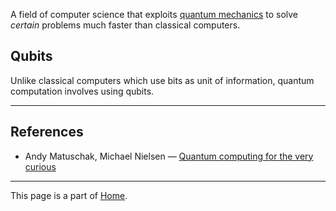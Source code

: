 A field of computer science that exploits [quantum mechanics](Quantum%20Computing/Quantum%20Physics.md) to solve *certain* problems much faster than classical computers.

## Qubits

Unlike classical computers which use bits as unit of information, quantum computation involves using qubits.

---

## References

* Andy Matuschak, Michael Nielsen — [Quantum computing for the very curious](https://quantum.country/qcvc)

---

This page is a part of [Home](index.md).